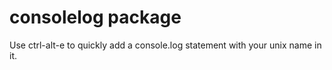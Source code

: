 # consolelog package

Use ctrl-alt-e to quickly add a console.log statement with your unix name in it.
